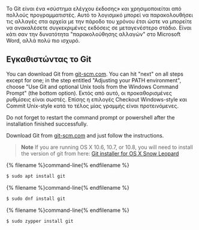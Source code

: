 Το Git είναι ένα «σύστημα ελέγχου έκδοσης» και χρησιμοποιείται από πολλούς προγραμματιστές. Αυτό το λογισμικό μπορεί να παρακολουθήσει τις αλλαγές στα αρχεία με την πάροδο του χρόνου έτσι ώστε να μπορείτε να ανακαλέσετε συγκεκριμένες εκδόσεις σε μεταγενέστερο στάδιο. Είναι κάτι σαν την δυνατότητα "παρακολούθησης αλλαγών" στο Microsoft Word, αλλά πολύ πιο ισχυρό.

## Εγκαθιστώντας το Git

<!--sec data-title="Installing Git: Windows" data-id="git_install_windows"
data-collapse=true ces-->

You can download Git from [git-scm.com](https://git-scm.com/). You can hit "next" on all steps except for one; in the step entitled "Adjusting your PATH environment", choose "Use Git and optional Unix tools from the Windows Command Prompt" (the bottom option). Εκτός από αυτό, οι προκαθορισμένες ρυθμίσεις είναι σωστές. Επίσης η επιλογές Checkout Windows-style και Commit Unix-style κατά το τέλος μίας γραμμής είναι προτεινόμενες.

Do not forget to restart the command prompt or powershell after the installation finished successfully. <!--endsec-->

<!--sec data-title="Installing Git: OS X" data-id="git_install_OSX"
data-collapse=true ces-->

Download Git from [git-scm.com](https://git-scm.com/) and just follow the instructions.

> **Note** If you are running OS X 10.6, 10.7, or 10.8, you will need to install the version of git from here: [Git installer for OS X Snow Leopard](https://sourceforge.net/projects/git-osx-installer/files/git-2.3.5-intel-universal-snow-leopard.dmg/download)

<!--endsec-->

<!--sec data-title="Installing Git: Debian or Ubuntu" data-id="git_install_debian_ubuntu"
data-collapse=true ces-->

{% filename %}command-line{% endfilename %}

```bash
$ sudo apt install git
```

<!--endsec-->

<!--sec data-title="Installing Git: Fedora" data-id="git_install_fedora"
data-collapse=true ces-->

{% filename %}command-line{% endfilename %}

```bash
$ sudo dnf install git
```

<!--endsec-->

<!--sec data-title="Installing Git: openSUSE" data-id="git_install_openSUSE"
data-collapse=true ces-->

{% filename %}command-line{% endfilename %}

```bash
$ sudo zypper install git
```

<!--endsec-->